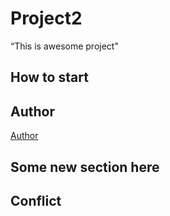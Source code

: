 # Project2
“This is awesome project"
## How to start

## Author
[Author](author.md)

## Some new section here

## Conflict

